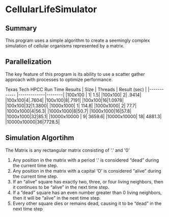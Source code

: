 # CellularLifeSimulator
## Summary
This program uses a simple algorithm to create a seemingly complex simulation of cellular organisms represented by a matrix.

## Parallelization 
The key feature of this program is its ability to use a scatter gather approach with processes to optimize performance. 


Texas Tech HPCC Run Time Results
| Size        | Threads | Result (sec) |
|------------ |-------------|--------|
|100x100 | 1| 1.5|
|100x100| 2| .9414|
|100x100|4|.7604|
|100x100|8|.7191|
|100x100|16|1.0978|
|100x100|32|1.3800|
|1000x1000| 1| 114.8|
|1000x1000| 2| 77.7|
|1000x1000|4|56.3|
|1000x1000|8|50.7|
|1000x1000|16|57.8|
|1000x1000|32|85.1|
|10000x10000 | 9| 3659.6|
|10000x10000| 18| 4881.3|
|10000x10000|36|7728.5|

## Simulation Algortihm
The Matrix is any rectangular matrix consisting of '.' and '0' 

1) Any position in the matrix with a period ‘.’ is considered “dead” during the current time step.
2) Any position in the matrix with a capital ‘O’ is considered “alive” during the current time step.
3) If an “alive” square has exactly two, three, or four living neighbors, then it continues to be “alive” in the
next time step.
4) If a “dead” square has an even number greater than 0 living neighbors, then it will be “alive” in the next
time step.
5) Every other square dies or remains dead, causing it to be “dead” in the next time step
